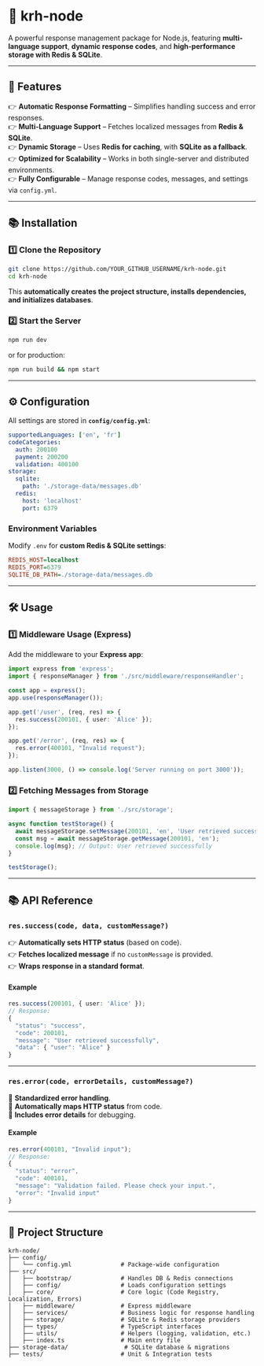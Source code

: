 # 🚀 krh-node
A powerful response management package for Node.js, featuring **multi-language support**, **dynamic response codes**, and **high-performance storage with Redis & SQLite**.

---

## 📌 Features
👉 **Automatic Response Formatting** – Simplifies handling success and error responses.  
👉 **Multi-Language Support** – Fetches localized messages from **Redis & SQLite**.  
👉 **Dynamic Storage** – Uses **Redis for caching**, with **SQLite as a fallback**.  
👉 **Optimized for Scalability** – Works in both single-server and distributed environments.  
👉 **Fully Configurable** – Manage response codes, messages, and settings via `config.yml`.

---

## 📚 Installation
### **1️⃣ Clone the Repository**
```bash
git clone https://github.com/YOUR_GITHUB_USERNAME/krh-node.git
cd krh-node
```

This **automatically creates the project structure, installs dependencies, and initializes databases**.

### **2️⃣ Start the Server**
```bash
npm run dev
```
or for production:
```bash
npm run build && npm start
```

---

## ⚙️ Configuration
All settings are stored in **`config/config.yml`**:
```yaml
supportedLanguages: ['en', 'fr']
codeCategories:
  auth: 200100
  payment: 200200
  validation: 400100
storage:
  sqlite:
    path: './storage-data/messages.db'
  redis:
    host: 'localhost'
    port: 6379
```

### **Environment Variables**
Modify `.env` for **custom Redis & SQLite settings**:
```ini
REDIS_HOST=localhost
REDIS_PORT=6379
SQLITE_DB_PATH=./storage-data/messages.db
```

---

## 🛠 Usage
### **1️⃣ Middleware Usage (Express)**
Add the middleware to your **Express app**:
```ts
import express from 'express';
import { responseManager } from './src/middleware/responseHandler';

const app = express();
app.use(responseManager());

app.get('/user', (req, res) => {
  res.success(200101, { user: 'Alice' });
});

app.get('/error', (req, res) => {
  res.error(400101, "Invalid request");
});

app.listen(3000, () => console.log('Server running on port 3000'));
```

### **2️⃣ Fetching Messages from Storage**
```ts
import { messageStorage } from './src/storage';

async function testStorage() {
  await messageStorage.setMessage(200101, 'en', 'User retrieved successfully');
  const msg = await messageStorage.getMessage(200101, 'en');
  console.log(msg); // Output: User retrieved successfully
}

testStorage();
```

---

## 📚 API Reference

### **`res.success(code, data, customMessage?)`**
👉 **Automatically sets HTTP status** (based on code).  
👉 **Fetches localized message** if no `customMessage` is provided.  
👉 **Wraps response in a standard format**.

#### **Example**
```ts
res.success(200101, { user: 'Alice' });
// Response:
{
  "status": "success",
  "code": 200101,
  "message": "User retrieved successfully",
  "data": { "user": "Alice" }
}
```

---

### **`res.error(code, errorDetails, customMessage?)`**
🚨 **Standardized error handling**.  
🚨 **Automatically maps HTTP status** from code.  
🚨 **Includes error details** for debugging.

#### **Example**
```ts
res.error(400101, "Invalid input");
// Response:
{
  "status": "error",
  "code": 400101,
  "message": "Validation failed. Please check your input.",
  "error": "Invalid input"
}
```

---

## 🏢 Project Structure
```
krh-node/
├── config/
│   └── config.yml              # Package-wide configuration
├── src/
│   ├── bootstrap/              # Handles DB & Redis connections
│   ├── config/                 # Loads configuration settings
│   ├── core/                   # Core logic (Code Registry, Localization, Errors)
│   ├── middleware/             # Express middleware
│   ├── services/               # Business logic for response handling
│   ├── storage/                # SQLite & Redis storage providers
│   ├── types/                  # TypeScript interfaces
│   ├── utils/                  # Helpers (logging, validation, etc.)
│   ├── index.ts                # Main entry file
├── storage-data/                # SQLite database & migrations
├── tests/                      # Unit & Integration tests
```

